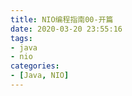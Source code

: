 ```yaml
---
title: NIO编程指南00-开篇
date: 2020-03-20 23:55:16
tags: 
- java 
- nio
categories:
- [Java, NIO]
---
```

